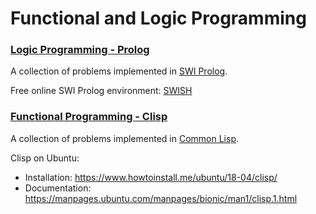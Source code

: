 # Functional and Logic Programming

### [Logic Programming - Prolog](https://github.com/antoniacatrinel/Functional-and-Logic-Programming/tree/main/Prolog%20Programming)
A collection of problems implemented in [SWI Prolog](https://www.swi-prolog.org/).

Free online SWI Prolog environment: [SWISH](https://swish.swi-prolog.org/)


### [Functional Programming - Clisp](https://github.com/antoniacatrinel/Functional-and-Logic-Programming/tree/main/Lisp%20Programming)
A collection of problems implemented in [Common Lisp](https://clisp.sourceforge.io/).

Clisp on Ubuntu: 
- Installation: https://www.howtoinstall.me/ubuntu/18-04/clisp/ 
- Documentation: https://manpages.ubuntu.com/manpages/bionic/man1/clisp.1.html
